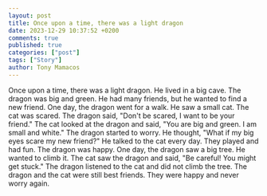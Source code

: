 ```yaml
---
layout: post
title: Once upon a time, there was a light dragon
date: 2023-12-29 10:37:52 +0200
comments: true
published: true
categories: ["post"]
tags: ["Story"]
author: Tony Mamacos
---
```

Once upon a time, there was a light dragon. He lived in a big cave. The dragon was big and green. He had many friends, but he wanted to find a new friend.
One day, the dragon went for a walk. He saw a small cat. The cat was scared. The dragon said, "Don't be scared, I want to be your friend." The cat looked at the dragon and said, "You are big and green. I am small and white."
The dragon started to worry. He thought, "What if my big eyes scare my new friend?" He talked to the cat every day. They played and had fun. The dragon was happy.
One day, the dragon saw a big tree. He wanted to climb it. The cat saw the dragon and said, "Be careful! You might get stuck." The dragon listened to the cat and did not climb the tree.
The dragon and the cat were still best friends. They were happy and never worry again.
